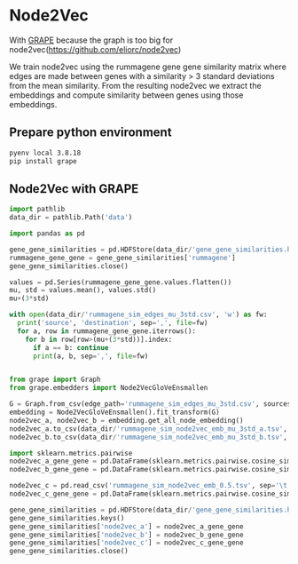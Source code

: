 # Node2Vec

With [GRAPE](https://github.com/AnacletoLAB/grape) because the graph is too big for node2vec(https://github.com/eliorc/node2vec)

We train node2vec using the rummagene gene gene similarity matrix where edges are made between genes with a similarity > 3 standard deviations from the mean similarity. From the resulting node2vec we extract the embeddings and compute similarity between genes using those embeddings.

## Prepare python environment
```bash
pyenv local 3.8.18
pip install grape
```

## Node2Vec with GRAPE

```python
import pathlib
data_dir = pathlib.Path('data')

import pandas as pd

gene_gene_similarities = pd.HDFStore(data_dir/'gene_gene_similarities.h5', 'r')
rummagene_gene_gene = gene_gene_similarities['rummagene']
gene_gene_similarities.close()

values = pd.Series(rummagene_gene_gene.values.flatten())
mu, std = values.mean(), values.std()
mu+(3*std)

with open(data_dir/'rummagene_sim_edges_mu_3std.csv', 'w') as fw:
  print('source', 'destination', sep=',', file=fw)
  for a, row in rummagene_gene_gene.iterrows():
    for b in row[row>(mu+(3*std))].index:
      if a == b: continue
      print(a, b, sep=',', file=fw)


from grape import Graph
from grape.embedders import Node2VecGloVeEnsmallen

G = Graph.from_csv(edge_path='rummagene_sim_edges_mu_3std.csv', sources_column='source', destinations_column='destination', directed=False)
embedding = Node2VecGloVeEnsmallen().fit_transform(G)
node2vec_a, node2vec_b = embedding.get_all_node_embedding()
node2vec_a.to_csv(data_dir/'rummagene_sim_node2vec_emb_mu_3std_a.tsv', sep='\t')
node2vec_b.to_csv(data_dir/'rummagene_sim_node2vec_emb_mu_3std_b.tsv', sep='\t')

import sklearn.metrics.pairwise
node2vec_a_gene_gene = pd.DataFrame(sklearn.metrics.pairwise.cosine_similarity(node2vec_a.values), index=node2vec_a.index, columns=node2vec_a.index)
node2vec_b_gene_gene = pd.DataFrame(sklearn.metrics.pairwise.cosine_similarity(node2vec_b.values), index=node2vec_b.index, columns=node2vec_b.index)

node2vec_c = pd.read_csv('rummagene_sim_node2vec_emb_0.5.tsv', sep='\t', index_col=0)
node2vec_c_gene_gene = pd.DataFrame(sklearn.metrics.pairwise.cosine_similarity(node2vec_c.values), index=node2vec_c.index, columns=node2vec_c.index)

gene_gene_similarities = pd.HDFStore(data_dir/'gene_gene_similarities.h5', 'a')
gene_gene_similarities.keys()
gene_gene_similarities['node2vec_a'] = node2vec_a_gene_gene
gene_gene_similarities['node2vec_b'] = node2vec_b_gene_gene
gene_gene_similarities['node2vec_c'] = node2vec_c_gene_gene
gene_gene_similarities.close()
```
